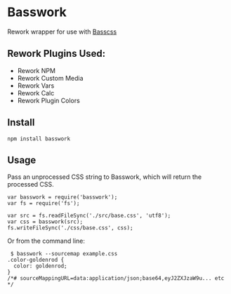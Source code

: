 # Basswork

Rework wrapper for use with [Basscss](http://basscss.com)

## Rework Plugins Used:
- Rework NPM
- Rework Custom Media
- Rework Vars
- Rework Calc
- Rework Plugin Colors

## Install

```
npm install basswork
```

## Usage
Pass an unprocessed CSS string to Basswork, which will return the processed CSS.

```
var basswork = require('basswork');
var fs = require('fs');

var src = fs.readFileSync('./src/base.css', 'utf8');
var css = basswork(src);
fs.writeFileSync('./css/base.css', css);
```

Or from the command line:

```
 $ basswork --sourcemap example.css
.color-goldenrod {
  color: goldenrod;
}
/*# sourceMappingURL=data:application/json;base64,eyJ2ZXJzaW9u... etc */
```
